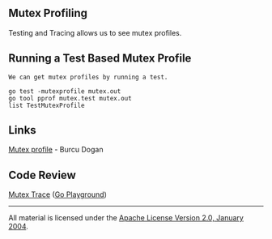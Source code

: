 ## Mutex Profiling

Testing and Tracing allows us to see mutex profiles.

## Running a Test Based Mutex Profile

	We can get mutex profiles by running a test.

	go test -mutexprofile mutex.out
	go tool pprof mutex.test mutex.out
	list TestMutexProfile

## Links

[Mutex profile](https://rakyll.org/mutexprofile) - Burcu Dogan  

## Code Review

[Mutex Trace](mutex_test.go) ([Go Playground](https://play.golang.org/p/P1eOVX6D7u)) 
___
All material is licensed under the [Apache License Version 2.0, January 2004](http://www.apache.org/licenses/LICENSE-2.0).
